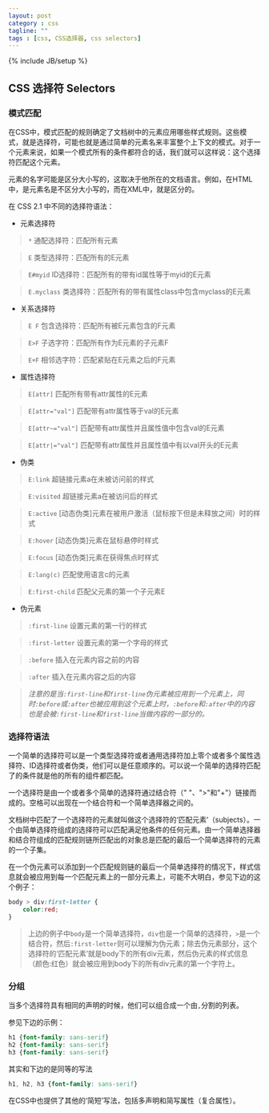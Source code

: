 ```yaml
---
layout: post
category : css
tagline: ""
tags : [css, CSS选择器, css selectors]
---
```

{% include JB/setup %}

## CSS 选择符 Selectors

### 模式匹配

在CSS中，模式匹配的规则确定了文档树中的元素应用哪些样式规则。这些模式，就是选择符，可能也就是通过简单的元素名来丰富整个上下文的模式。对于一个元素来说，如果一个模式所有的条件都符合的话，我们就可以这样说：这个选择符匹配这个元素。

元素的名字可能是区分大小写的，这取决于他所在的文档语言。例如，在HTML中，是元素名是不区分大小写的，而在XML中，就是区分的。

<!--more-->

在 CSS 2.1 中不同的选择符语法：

* 元素选择符

> `*` 通配选择符：匹配所有元素

> `E` 类型选择符：匹配所有的E元素

> `E#myid` ID选择符：匹配所有的带有id属性等于myid的E元素

> `E.myclass` 类选择符：匹配所有的带有属性class中包含myclass的E元素

* 关系选择符

> `E F` 包含选择符：匹配所有被E元素包含的F元素

> `E>F` 子选字符：匹配所有作为E元素的子元素F

> `E+F` 相邻选字符：匹配紧贴在E元素之后的F元素

* 属性选择符

> `E[attr]` 匹配所有带有attr属性的E元素

> `E[attr="val"]` 匹配带有attr属性等于val的E元素

> `E[attr~="val"]` 匹配带有attr属性并且属性值中包含val的E元素

> `E[attr|="val"]` 匹配带有attr属性并且属性值中有以val开头的E元素

* 伪类

> `E:link` 超链接元素a在未被访问前的样式

> `E:visited` 超链接元素a在被访问后的样式

> `E:active` [动态伪类]元素在被用户激活（鼠标按下但是未释放之间）时的样式

> `E:hover` [动态伪类]元素在鼠标悬停时样式

> `E:focus` [动态伪类]元素在获得焦点时样式

> `E:lang(c)` 匹配使用语言c的元素

> `E:first-child` 匹配父元素的第一个子元素E

* 伪元素

> `:first-line` 设置元素的第一行的样式

> `:first-letter` 设置元素的第一个字母的样式

> `:before` 插入在元素内容之前的内容

> `:after` 插入在元素内容之后的内容

> _注意的是当`:first-line`和`first-line`伪元素被应用到一个元素上，同时`:before`或`:after`也被应用到这个元素上时，`:before`和`:after`中的内容也是会被`:first-line`和`first-line`当做内容的一部分的。_

### 选择符语法

一个简单的选择符可以是一个类型选择符或者通用选择符加上零个或者多个属性选择符、ID选择符或者伪类，他们可以是任意顺序的。可以说一个简单的选择符匹配了的条件就是他的所有的组件都匹配。

一个选择符是由一个或者多个简单的选择符通过结合符（" "、">"和"+"）链接而成的。空格可以出现在一个结合符和一个简单选择器之间的。

文档树中匹配了一个选择符的元素就叫做这个选择符的‘匹配元素’（subjects）。一个由简单选择符组成的选择符可以匹配满足他条件的任何元素。由一个简单选择器和结合符组成的匹配规则链所匹配出的对象总是匹配的最后一个简单选择符的元素的一个子集。

在一个伪元素可以添加到一个匹配规则链的最后一个简单选择符的情况下，样式信息就会被应用到每一个匹配元素上的一部分元素上，可能不大明白，参见下边的这个例子：

```css
body > div:first-letter {
	color:red;
}
```

> 上边的例子中`body`是一个简单选择符，`div`也是一个简单的选择符，`>`是一个结合符，然后`:first-letter`则可以理解为伪元素；除去伪元素部分，这个选择符的‘匹配元素’就是body下的所有div元素，然后伪元素的样式信息（颜色:红色）就会被应用到body下的所有div元素的第一个字符上。

### 分组

当多个选择符具有相同的声明的时候，他们可以组合成一个由`,`分割的列表。

参见下边的示例：

```css
h1 {font-family: sans-serif}
h2 {font-family: sans-serif}
h3 {font-family: sans-serif}
```

其实和下边的是同等的写法

```css
h1, h2, h3 {font-family: sans-serif}
```

在CSS中也提供了其他的‘简短’写法，包括多声明和简写属性（复合属性）。